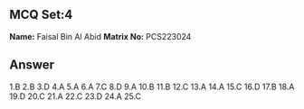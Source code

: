 ## MCQ Set:4

**Name:** 
Faisal Bin Al Abid 
**Matrix No:** PCS223024

## Answer
1.B 2.B 3.D  4.A 5.A 6.A 7.C 8.D 9.A 10.B 11.B 12.C 13.A 14.A 15.C 16.D 17.B 18.A 19.D 20.C 21.A 22.C 23.D 24.A 25.C
